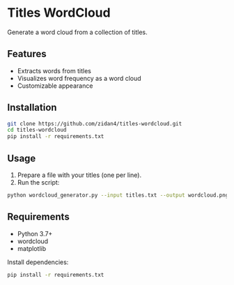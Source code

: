 # Titles WordCloud 

Generate a word cloud from a collection of titles.

## Features

- Extracts words from titles
- Visualizes word frequency as a word cloud
- Customizable appearance

## Installation

```bash
git clone https://github.com/zidan4/titles-wordcloud.git
cd titles-wordcloud
pip install -r requirements.txt
```

## Usage

1. Prepare a file with your titles (one per line).
2. Run the script:

```bash
python wordcloud_generator.py --input titles.txt --output wordcloud.png
```

## Requirements

- Python 3.7+
- wordcloud
- matplotlib

Install dependencies:

```bash
pip install -r requirements.txt
```
